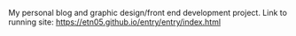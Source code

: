 My personal blog and graphic design/front end development project. Link to running site: https://etn05.github.io/entry/entry/index.html
